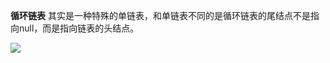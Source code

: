 **循环链表** 其实是一种特殊的单链表，和单链表不同的是循环链表的尾结点不是指向null，而是指向链表的头结点。

![](http://ww2.sinaimg.cn/large/006tNc79ly1g3z7kn0htxj30fc05n74a.jpg)

